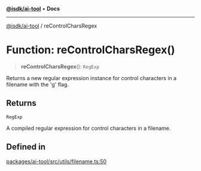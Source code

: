 [**@isdk/ai-tool**](../README.md) • **Docs**

***

[@isdk/ai-tool](../globals.md) / reControlCharsRegex

# Function: reControlCharsRegex()

> **reControlCharsRegex**(): `RegExp`

Returns a new regular expression instance for control characters in a filename with the 'g' flag.

## Returns

`RegExp`

A compiled regular expression for control characters in a filename.

## Defined in

[packages/ai-tool/src/utils/filename.ts:50](https://github.com/isdk/ai-tool.js/blob/fe6b47f429fb128627d2210e367fa914b891d314/src/utils/filename.ts#L50)
